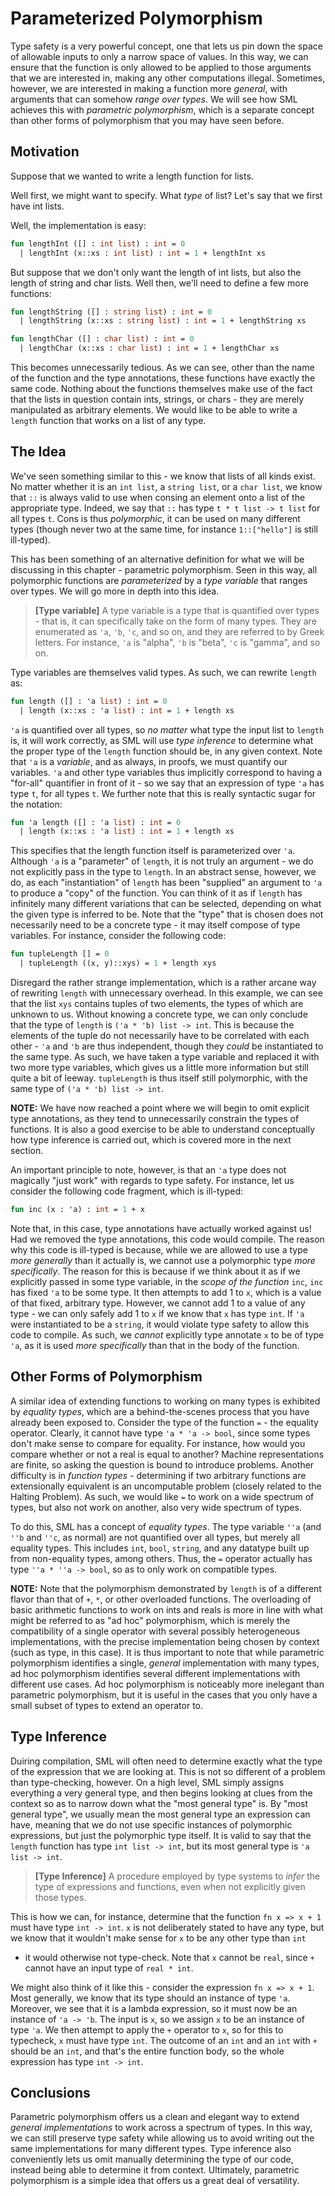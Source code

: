 # Parameterized Polymorphism
Type safety is a very powerful concept, one that lets us pin down the space of
allowable inputs to only a narrow space of values. In this way, we can ensure
that the function is only allowed to be applied to those arguments that we are
interested in, making any other computations illegal. Sometimes, however, we are
interested in making a function more _general_, with arguments that can somehow
_range over types_. We will see how SML achieves this with _parametric
polymorphism_, which is a separate concept than other forms of polymorphism that
you may have seen before.

## Motivation
Suppose that we wanted to write a length function for lists.

Well first, we might want to specify. What _type_ of list? Let's say that we
first have int lists.

Well, the implementation is easy:
```sml
fun lengthInt ([] : int list) : int = 0
  | lengthInt (x::xs : int list) : int = 1 + lengthInt xs
```

But suppose that we don't only want the length of int lists, but also the length
of string and char lists. Well then, we'll need to define a few more functions:
```sml
fun lengthString ([] : string list) : int = 0
  | lengthString (x::xs : string list) : int = 1 + lengthString xs

fun lengthChar ([] : char list) : int = 0
  | lengthChar (x::xs : char list) : int = 1 + lengthChar xs
```

This becomes unnecessarily tedious. As we can see, other than the name of the
function and the type annotations, these functions have exactly the same code.
Nothing about the functions themselves make use of the fact that the lists in
question contain ints, strings, or chars - they are merely manipulated as
arbitrary elements. We would like to be able to write a `length` function that
works on a list of any type.

## The Idea
We've seen something similar to this - we know that lists of all kinds exist. No
matter whether it is an `int list`, a `string list`, or a `char list`, we know
that `::` is always valid to use when consing an element onto a list of the
appropriate type. Indeed, we say that `::` has type `t * t list -> t list` for
all types `t`. Cons is thus _polymorphic_, it can be used on many different
types (though never two at the same time, for instance `1::["hello"]` is still
ill-typed). 

This has been something of an alternative definition for what we will be
discussing in this chapter - parametric polymorphism. Seen in this way, all
polymorphic functions are _parameterized_ by a _type variable_ that ranges over
types. We will go more in depth into this idea.

> **[Type variable]** A type variable is a type that is quantified over types -
> that is, it can specifically take on the form of many types. They are
> enumerated as `'a`, `'b`, `'c`, and so on, and they are referred to by Greek
> letters. For instance, `'a` is "alpha", `'b` is "beta", `'c` is "gamma", and
> so on.

Type variables are themselves valid types. As such, we can rewrite `length` as:
```sml
fun length ([] : 'a list) : int = 0
  | length (x::xs : 'a list) : int = 1 + length xs
```

`'a` is quantified over all types, so _no matter_ what type the input list to
`length` is, it will work correctly, as SML will use _type inference_ to
determine what the proper type of the `length` function should be, in any given
context. Note that `'a` is a _variable_, and as always, in proofs, we must
quantify our variables. `'a` and other type variables thus implicitly correspond
to having a "for-all" quantifier in front of it - so we say that an expression of type `'a` has type `t`, for all types `t`. We further note that this is really syntactic sugar for the notation:
```sml
fun 'a length ([] : 'a list) : int = 0
  | length (x::xs : 'a list) : int = 1 + length xs
```

This specifies that the length function itself is parameterized over `'a`.
Although `'a` is a "parameter" of `length`, it is not truly an argument - we do
not explicitly pass in the type to `length`. In an abstract sense, however, we
do, as each "instantiation" of `length` has been "supplied" an argument to `'a`
to produce a "copy" of the function. You can think of it as if `length` has
infinitely many different variations that can be selected, depending on what the
given type is inferred to be. Note that the "type" that is chosen does not
necessarily need to be a concrete type - it may itself compose of type
variables. For instance, consider the following code:
```sml
fun tupleLength [] = 0
  | tupleLength ((x, y)::xys) = 1 + length xys
```

Disregard the rather strange implementation, which is a rather arcane way of
rewriting `length` with unnecessary overhead. In this example, we can see that
the list `xys` contains tuples of two elements, the types of which are unknown
to us. Without knowing a concrete type, we can only conclude that the type of
`length` is `('a * 'b) list -> int`. This is because the elements of the tuple
do not necessarily have to be correlated with each other - `'a` and `'b` are
thus independent, though they _could_ be instantiated to the same type. As such,
we have taken a type variable and replaced it with two more type variables,
which gives us a little more information but still quite a bit of leeway.
`tupleLength` is thus itself still polymorphic, with the same type of `('a * 'b)
list -> int`.

**NOTE:** We have now reached a point where we will begin to omit explicit type
annotations, as they tend to unnecessarily constrain the types of functions. It
is also a good exercise to be able to understand conceptually how type inference
is carried out, which is covered more in the next section.

An important principle to note, however, is that an `'a` type does not magically
"just work" with regards to type safety. For instance, let us consider the
following code fragment, which is ill-typed:
```sml
fun inc (x : 'a) : int = 1 + x
```

Note that, in this case, type annotations have actually worked against us! Had
we removed the type annotations, this code would compile. The reason why this
code is ill-typed is because, while we are allowed to use a type _more
generally_ than it actually is, we cannot use a polymorphic type _more
specifically_. The reason for this is because if we think about it as if we
explicitly passed in some type variable, in the _scope of the function_ `inc`,
`inc` has fixed `'a` to be some type. It then attempts to add 1 to `x`, which is
a value of that fixed, arbitrary type. However, we cannot add 1 to a value of
any type - we can only safely add 1 to `x` if we know that `x` has type `int`.
If `'a` were instantiated to be a `string`, it would violate type safety to
allow this code to compile. As such, we _cannot_ explicitly type annotate `x` to
be of type `'a`, as it is used _more specifically_ than that in the body of the
function.

## Other Forms of Polymorphism 

A similar idea of extending functions to working on many types is exhibited by
_equality types_, which are a behind-the-scenes process that you have already
been exposed to. Consider the type of the function `=` - the equality operator.
Clearly, it cannot have type `'a * 'a -> bool`, since some types don't make
sense to compare for equality. For instance, how would you compare whether or
not a real is equal to another? Machine representations are finite, so asking
the question is bound to introduce problems. Another difficulty is in _function
types_ - determining if two arbitrary functions are extensionally equivalent is
an uncomputable problem (closely related to the Halting Problem). As such, we
would like `=` to work on a wide spectrum of types, but also not work on
another, also very wide spectrum of types.

To do this, SML has a concept of _equality types_. The type variable `''a` (and
`''b` and `''c`, as normal) are not quantified over all types, but merely all
equality types. This includes `int`, `bool`, `string`, and any datatype built up
from non-equality types, among others. Thus, the `=` operator actually has type
`''a * ''a -> bool`, so as to only work on compatible types. 

**NOTE:** Note that the polymorphism demonstrated by `length` is of a different
flavor than that of `+`, `*`, or other overloaded functions. The overloading of
basic arithmetic functions to work on ints and reals is more in line with what
might be referred to as "ad hoc" polymorphism, which is merely the compatibility
of a single operator with several possibly heterogeneous implementations, with
the precise implementation being chosen by context (such as type, in this case).
It is thus important to note that while parametric polymorphism identifies a
single, _general_ implementation with many types, ad hoc polymorphism identifies
several different implementations with different use cases. Ad hoc polymorphism
is noticeably more inelegant than parametric polymorphism, but it is useful in
the cases that you only have a small subset of types to extend an operator to.

## Type Inference
Duiring compilation, SML will often need to determine exactly what the type of
the expression that we are looking at. This is not so different of a problem
than type-checking, however. On a high level, SML simply assigns everything a
very general type, and then begins looking at clues from the context so as to
narrow down what the "most general type" is. By "most general type", we usually
mean the most general type an expression can have, meaning that we do not use
specific instances of polymorphic expressions, but just the polymorphic type
itself. It is valid to say that the `length` function has type `int list ->
int`, but its most general type is `'a list -> int`.

> **[Type Inference]** A procedure employed by type systems to _infer_ the type
> of expressions and functions, even when not explicitly given those types.

This is how we can, for instance, determine that the function `fn x => x + 1`
must have type `int -> int`. `x` is not deliberately stated to have any type,
but we know that it wouldn't make sense for `x` to be any other type than `int`
- it would otherwise not type-check. Note that `x` cannot be `real`, since `+`
  cannot have an input type of `real * int`.

We might also think of it like this - consider the expression `fn x => x + 1`.
Most generally, we know that its type should an instance of type `'a`. Moreover, we see that it is a lambda expression, so it must now be an instance of `'a -> 'b`. The input is `x`, so we assign `x` to be an instance of type `'a`. We then attempt to apply the `+` operator to `x`, so for this to typecheck, `x` must have type `int`. The outcome of an `int` and an `int` with `+` should be an `int`, and that's the entire function body, so the whole expression has type `int -> int`.

## Conclusions
Parametric polymorphism offers us a clean and elegant way to extend _general
implementations_ to work across a spectrum of types. In this way, we can still
preserve type safety while allowing us to avoid writing out the same
implementations for many different types. Type inference also conveniently lets
us omit manually determining the type of our code, instead being able to
determine it from context. Ultimately, parametric polymorphism is a simple idea
that offers us a great deal of versatility.